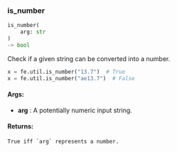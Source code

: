 

### is_number
```python
is_number(
	arg: str
)
-> bool
```
Check if a given string can be converted into a number.

```python
x = fe.util.is_number("13.7")  # True
x = fe.util.is_number("ae13.7")  # False
```


#### Args:

* **arg** :  A potentially numeric input string.

#### Returns:
    True iff `arg` represents a number.